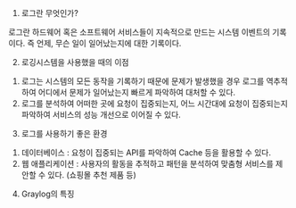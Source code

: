 
1. 로그란 무엇인가?

로그란 하드웨어 혹은 소프트웨어 서비스들이 지속적으로 만드는 시스템 이벤트의 기록이다.
즉 언제, 무슨 일이 일어났는지에 대한 기록이다.

2. 로깅시스템을 사용했을 때의 이점

1) 로그는 시스템의 모든 동작을 기록하기 때문에 문제가 발생했을 경우 로그를 역추적하여 어디에서 문제가 일어났는지 빠르게 파악하여 대처할 수 있다.
2) 로그를 분석하여 어떠한 곳에 요청이 집중되는지, 어느 시간대에 요청이 집중되는지 파악하여 서비스의 성능 개선으로 이어질 수 있다.

3. 로그를 사용하기 좋은 환경

1) 데이터베이스 : 요청이 집중되는 API를 파악하여 Cache 등을 활용할 수 있다.
2) 웹 애플리케이션 : 사용자의 활동을 추적하고 패턴을 분석하여 맞춤형 서비스를 제안할 수 있다. (쇼핑몰 추천 제품 등)

4. Graylog의 특징